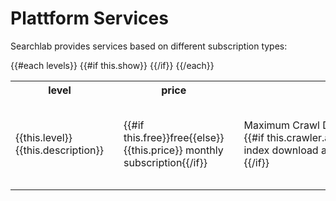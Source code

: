 # Plattform Services

Searchlab provides services based on different subscription types:

<table>
<tr>
<th>level<th/>
<th>price<th/>
<th>crawler<th/>
<th>index size<th/>
<th>queries<th/>
<tr/>
{{#each levels}}
{{#if this.show}}
<tr>
<td>{{this.level}}<br>{{this.description}}<td/>
<td>{{#if this.free}}free{{else}}{{this.price}} monthly subscription{{/if}}<td/>
<td>Maximum&nbsp;Crawl&nbsp;Depth:&nbsp;{{this.crawler.crawlingDepth.max}}{{#if this.crawler.archiveIndex.enabled}},<br>index download archive {{this.index.index_mb.max}}MB {{/if}}<td/>
<td>Maximum&nbsp;Documents:&nbsp;{{this.index.documents.max}}<td/>
<td>Maximum&nbsp;Queries: {{this.queries.search.frequency_count.[0]}}/minute, {{this.queries.search.frequency_count.[1]}}/5&nbsp;minutes, {{this.queries.search.frequency_count.[2]}}/hour<td/>
<tr/>
{{/if}}
{{/each}}
</table>